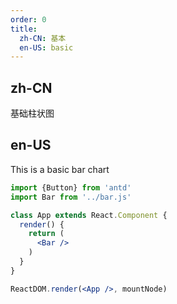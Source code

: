 ```yaml
---
order: 0
title:
  zh-CN: 基本
  en-US: basic
---
```


## zh-CN

基础柱状图

## en-US

This is a basic bar chart

```jsx
import {Button} from 'antd'
import Bar from '../bar.js'

class App extends React.Component {
  render() {
    return (
      <Bar />
    )
  }
}

ReactDOM.render(<App />, mountNode)
```